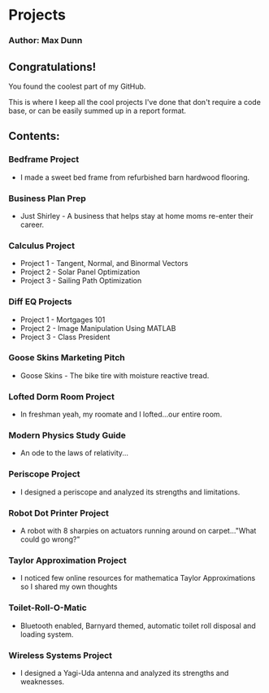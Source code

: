 # Projects

### Author: Max Dunn

## Congratulations! 
You found the coolest part of my GitHub.

This is where I keep all the cool projects I've done that
don't require a code base, or can be easily summed up in a 
report format.

## Contents:

### Bedframe Project
- I made a sweet bed frame from refurbished barn hardwood flooring.
### Business Plan Prep
- Just Shirley - A business that helps stay at home moms re-enter 
    their career.
### Calculus Project
- Project 1 - Tangent, Normal, and Binormal Vectors
- Project 2 - Solar Panel Optimization
- Project 3 - Sailing Path Optimization
### Diff EQ Projects
- Project 1 - Mortgages 101
- Project 2 - Image Manipulation Using MATLAB
- Project 3 - Class President 
### Goose Skins Marketing Pitch
- Goose Skins - The bike tire with moisture reactive tread.
### Lofted Dorm Room Project
- In freshman yeah, my roomate and I lofted...our entire room.
### Modern Physics Study Guide
- An ode to the laws of relativity...
### Periscope Project
- I designed a periscope and analyzed its strengths and limitations.    
### Robot Dot Printer Project
- A robot with 8 sharpies on actuators running around on carpet..."What could go wrong?"
### Taylor Approximation Project
- I noticed few online resources for mathematica Taylor Approximations so I shared my own thoughts
### Toilet-Roll-O-Matic
- Bluetooth enabled, Barnyard themed, automatic toilet roll disposal and loading system. 
### Wireless Systems Project
- I designed a Yagi-Uda antenna and analyzed its strengths and weaknesses.      